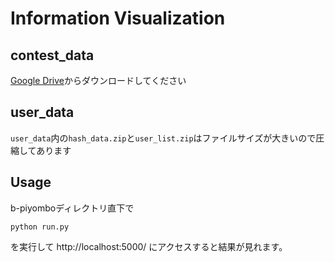 # Information Visualization

## contest_data
[Google Drive](https://drive.google.com/open?id=1q_qYlU_8CXlPlPt0KQPVpBp6f18PrVkB)からダウンロードしてください

## user_data
`user_data`内の`hash_data.zip`と`user_list.zip`はファイルサイズが大きいので圧縮してあります

## Usage
b-piyomboディレクトリ直下で
```
python run.py
```
を実行して http://localhost:5000/ にアクセスすると結果が見れます。
